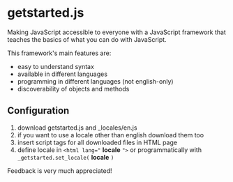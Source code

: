 getstarted.js
=============

Making JavaScript accessible to everyone with a JavaScript framework that teaches the basics of what you can do with JavaScript.

This framework's main features are:
- easy to understand syntax
- available in different languages
- programming in different languages (not english-only)
- discoverability of objects and methods

## Configuration
1. download getstarted.js and _locales/en.js
2. if you want to use a locale other than english download them too
3. insert script tags for all downloaded files in HTML page
       <script type="text/javascript" src="_locales/en.js"></script>
       <script type="text/javascript" src="getstarted.js"></script>
4. define locale in `<html lang="` **locale** `">` or programmatically with `_getstarted.set_locale(` **locale** `)`

Feedback is very much appreciated!
